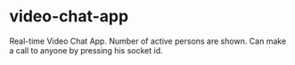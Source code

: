 # video-chat-app
Real-time Video Chat App. Number of active persons are shown. Can make a call to anyone by pressing his socket id.
